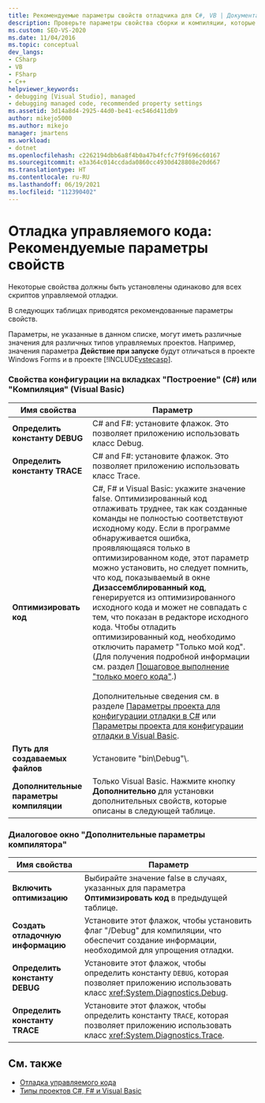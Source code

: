 ```yaml
---
title: Рекомендуемые параметры свойств отладчика для C#, VB | Документация Майкрософт
description: Проверьте параметры свойства сборки и компиляции, которые должны быть одинаковыми для управляемой отладки. Другие параметры могут различаться в зависимости от типа проекта.
ms.custom: SEO-VS-2020
ms.date: 11/04/2016
ms.topic: conceptual
dev_langs:
- CSharp
- VB
- FSharp
- C++
helpviewer_keywords:
- debugging [Visual Studio], managed
- debugging managed code, recommended property settings
ms.assetid: 3d14a8d4-2925-44d0-be41-ec546d411db9
author: mikejo5000
ms.author: mikejo
manager: jmartens
ms.workload:
- dotnet
ms.openlocfilehash: c2262194dbb6a8f4b0a47b4fcfc7f9f696c60167
ms.sourcegitcommit: e3a364c014ccdada0860cc4930d428808e20d667
ms.translationtype: HT
ms.contentlocale: ru-RU
ms.lasthandoff: 06/19/2021
ms.locfileid: "112390402"
---
```

# <a name="managed-debugging-recommended-property-settings"></a>Отладка управляемого кода: Рекомендуемые параметры свойств
Некоторые свойства должны быть установлены одинаково для всех скриптов управляемой отладки.

 В следующих таблицах приводятся рекомендованные параметры свойств.

 Параметры, не указанные в данном списке, могут иметь различные значения для различных типов управляемых проектов. Например, значения параметра **Действие при запуске** будут отличаться в проекте Windows Forms и в проекте [!INCLUDE[vstecasp](../code-quality/includes/vstecasp_md.md)].

### <a name="configuration-properties-on-the-build-c-or-compile-visual-basic-tab"></a>Свойства конфигурации на вкладках "Построение" (C#) или "Компиляция" (Visual Basic)

|**Имя свойства**|**Параметр**|
|-----------------------|-----------------|
|**Определить константу DEBUG**|C# and F#: установите флажок. Это позволяет приложению использовать класс Debug.|
|**Определить константу TRACE**|C# and F#: установите флажок. Это позволяет приложению использовать класс Trace.|
|**Оптимизировать код**|C#, F# и Visual Basic: укажите значение false. Оптимизированный код отлаживать труднее, так как созданные команды не полностью соответствуют исходному коду. Если в программе обнаруживается ошибка, проявляющаяся только в оптимизированном коде, этот параметр можно установить, но следует помнить, что код, показываемый в окне **Дизассемблированный код**, генерируется из оптимизированного исходного кода и может не совпадать с тем, что показан в редакторе исходного кода. Чтобы отладить оптимизированный код, необходимо отключить параметр "Только мой код". (Для получения подробной информации см. раздел [Пошаговое выполнение "только моего кода"](../debugger/navigating-through-code-with-the-debugger.md#BKMK_Restrict_stepping_to_Just_My_Code).)<br /><br /> Дополнительные сведения см. в разделе [Параметры проекта для конфигурации отладки в C#](../debugger/project-settings-for-csharp-debug-configurations.md) или [Параметры проекта для конфигурации отладки в Visual Basic](../debugger/project-settings-for-a-visual-basic-debug-configuration.md).|
|**Путь для создаваемых файлов**|Установите "bin\Debug\"\\.|
|**Дополнительные параметры компиляции**|Только Visual Basic. Нажмите кнопку **Дополнительно** для установки дополнительных свойств, которые описаны в следующей таблице.|

### <a name="advanced-compiler-settings-dialog-box"></a>Диалоговое окно "Дополнительные параметры компилятора"

|**Имя свойства**|**Параметр**|
|-----------------------|-----------------|
|**Включить оптимизацию**|Выбирайте значение false в случаях, указанных для параметра **Оптимизировать код** в предыдущей таблице.|
|**Создать отладочную информацию**|Установите этот флажок, чтобы установить флаг "/Debug" для компиляции, что обеспечит создание информации, необходимой для упрощения отладки.|
|**Определить константу DEBUG**|Установите этот флажок, чтобы определить константу `DEBUG`, которая позволяет приложению использовать класс <xref:System.Diagnostics.Debug>.|
|**Определить константу TRACE**|Установите этот флажок, чтобы определить константу `TRACE`, которая позволяет приложению использовать класс <xref:System.Diagnostics.Trace>.|

## <a name="see-also"></a>См. также
- [Отладка управляемого кода](../debugger/debugging-managed-code.md)
- [Типы проектов C#, F# и Visual Basic](../debugger/debugging-preparation-csharp-f-hash-and-visual-basic-project-types.md)